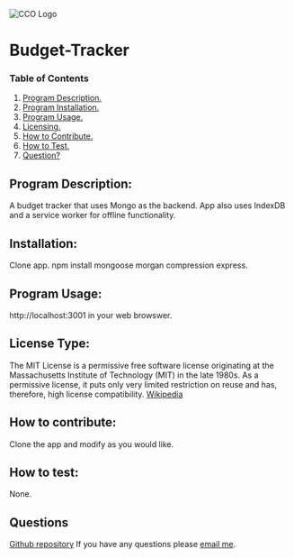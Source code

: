 
  ![CCO Logo](./assets/images/mit.png)
  # Budget-Tracker
  ### Table of Contents
  1. [Program Description.](#program-description)
  2. [Program Installation.](#installation)
  3. [Program Usage.](#program-usage)
  4. [Licensing.](#license-type)
  5. [How to Contribute.](#how-to-contribute)
  6. [How to Test.](#how-to-test)
  7. [Question?](#questions)
  
  ## Program Description:
  A budget tracker that uses Mongo as the backend.  App also uses IndexDB and a service worker for offline functionality. 
  
  ## Installation:
  Clone app.  npm install mongoose morgan compression express.
  
  ## Program Usage:
  http://localhost:3001 in your web browswer.
  
  ## License Type: 
  The MIT License is a permissive free software license originating at the Massachusetts Institute of Technology (MIT) in the late 1980s. As a permissive license, it puts only very limited restriction on reuse and has, therefore, high license compatibility.
  [Wikipedia](https://en.wikipedia.org/wiki/MIT_License)
  
  ## How to contribute:
  Clone the app and modify as you would like.
  
  ## How to test:
  None.
  
  ## Questions
  [Github repository](https://github.com/terrylthompsonintx)
  If you have any questions please [email me](mailto:terrylthompsonintx@gmail.com). 
     
  